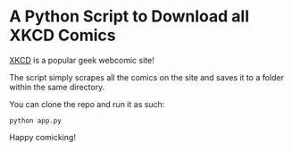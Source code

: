 # A Python Script to Download all XKCD Comics

[XKCD](https://xkcd.com/) is a popular geek webcomic site!

The script simply scrapes all the comics on the site and saves it to a folder within the same directory.

You can clone the repo and run it as such:

`python app.py`

Happy comicking!
